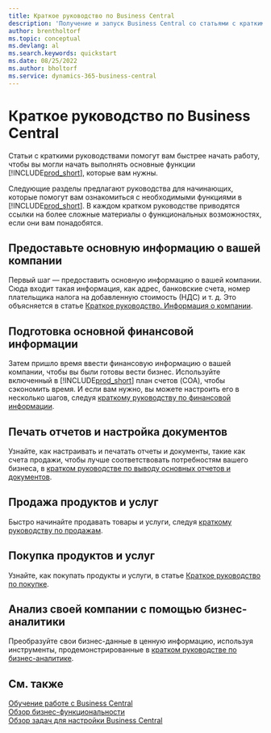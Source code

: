 ```yaml
---
title: Краткое руководство по Business Central
description: 'Получение и запуск Business Central со статьями с краткими руководствами и советами, которые помогут вам заполнить первые важные поля.'
author: brentholtorf
ms.topic: conceptual
ms.devlang: al
ms.search.keywords: quickstart
ms.date: 08/25/2022
ms.author: bholtorf
ms.service: dynamics-365-business-central
---
```


# Краткое руководство по Business Central

Статьи с краткими руководствами помогут вам быстрее начать работу, чтобы вы могли начать выполнять основные функции [!INCLUDE[prod_short](includes/prod_short.md)], которые вам нужны.

Следующие разделы предлагают руководства для начинающих, которые помогут вам ознакомиться с необходимыми функциями в [!INCLUDE[prod_short](includes/prod_short.md)]. В каждом кратком руководстве приводятся ссылки на более сложные материалы о функциональных возможностях, если они вам понадобятся.

## Предоставьте основную информацию о вашей компании

Первый шаг — предоставить основную информацию о вашей компании. Сюда входит такая информация, как адрес, банковские счета, номер плательщика налога на добавленную стоимость (НДС) и т. д. Это объясняется в статье [Краткое руководство. Информация о компании](quick-start-company-information.md).

## Подготовка основной финансовой информации

Затем пришло время ввести финансовую информацию о вашей компании, чтобы вы были готовы вести бизнес. Используйте включенный в [!INCLUDE[prod_short](includes/prod_short.md)] план счетов (COA), чтобы сэкономить время. И если вам нужно, вы можете настроить его в несколько шагов, следуя [краткому руководству по финансовой информации](quick-start-financial-information.md).

<!--
## Financial Basics

Financial Information  
(chart of accounts, but explained for non-accountants)
-->

## Печать отчетов и настройка документов

Узнайте, как настраивать и печатать отчеты и документы, такие как счета продажи, чтобы лучше соответствовать потребностям вашего бизнеса, в [кратком руководстве по выводу основных отчетов и документов](quick-start-reports-and-documents.md).

<!-- Reports and Documents  
(final reports, but also documents - how do I style invoices to work better for me?)
-->

## Продажа продуктов и услуг

Быстро начинайте продавать товары и услуги, следуя [краткому руководству по продажам](quick-start-sell-products-and-services.md).

<!--
(customer, items, things on stock or not, orders versus invoices, get paid on time, etc.)
-->

## Покупка продуктов и услуг

Узнайте, как покупать продукты и услуги, в статье [Краткое руководство по покупке](quick-start-procurement.md).  

<!--
(buy stuff, register in inventory, pay vendor)
-->

## Анализ своей компании с помощью бизнес-аналитики

Преобразуйте свои бизнес-данные в ценную информацию, используя инструменты, продемонстрированные в [кратком руководстве по бизнес-аналитике](quick-start-business-intelligence.md).

<!--
Business Intelligence  
(reports)
-->

## См. также

[Обучение работе с Business Central](/training/dynamics365/business-central?WT.mc_id=dyn365bc_landingpage-docs)  
[Обзор бизнес-функциональности](across-business-functionality.md)  
[Обзор задач для настройки Business Central](setup.md)  
